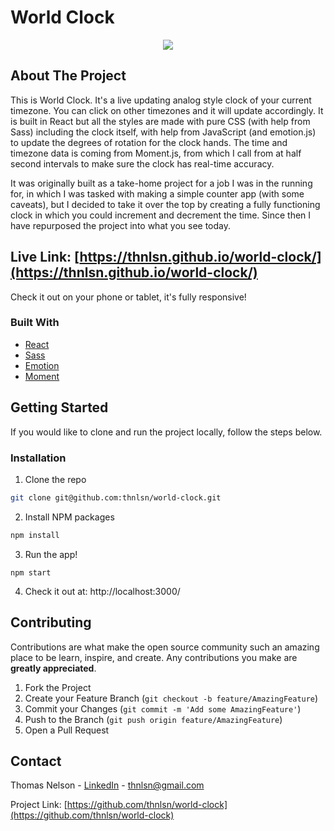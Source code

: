 # World Clock

<p align="center">
  <img src="../assets/World Clock Demo.gif?raw=true" />
</p>

<!-- ABOUT THE PROJECT -->

## About The Project

This is World Clock. It's a live updating analog style clock of your current timezone. You can click on other timezones and it will update accordingly. It is built in React but all the styles are made with pure CSS (with help from Sass) including the clock itself, with help from JavaScript (and emotion.js) to update the degrees of rotation for the clock hands. The time and timezone data is coming from Moment.js, from which I call from at half second intervals to make sure the clock has real-time accuracy.

It was originally built as a take-home project for a job I was in the running for, in which I was tasked with making a simple counter app (with some caveats), but I decided to take it over the top by creating a fully functioning clock in which you could increment and decrement the time. Since then I have repurposed the project into what you see today.

## Live Link: [https://thnlsn.github.io/world-clock/](https://thnlsn.github.io/world-clock/)

Check it out on your phone or tablet, it's fully responsive!

### Built With

- [React](https://reactjs.org/)
- [Sass](https://sass-lang.com/)
- [Emotion](https://github.com/emotion-js/emotion)
- [Moment](https://momentjs.com/)

<!-- GETTING STARTED -->

## Getting Started

If you would like to clone and run the project locally, follow the steps below.

### Installation

1. Clone the repo

```sh
git clone git@github.com:thnlsn/world-clock.git
```

2. Install NPM packages

```sh
npm install
```

3. Run the app!

```JS
npm start
```

4. Check it out at: http://localhost:3000/

<!-- CONTRIBUTING -->

## Contributing

Contributions are what make the open source community such an amazing place to be learn, inspire, and create. Any contributions you make are **greatly appreciated**.

1. Fork the Project
2. Create your Feature Branch (`git checkout -b feature/AmazingFeature`)
3. Commit your Changes (`git commit -m 'Add some AmazingFeature'`)
4. Push to the Branch (`git push origin feature/AmazingFeature`)
5. Open a Pull Request

<!-- CONTACT -->

## Contact

Thomas Nelson - [LinkedIn](https://www.linkedin.com/in/thnlsn/) - thnlsn@gmail.com

Project Link: [https://github.com/thnlsn/world-clock](https://github.com/thnlsn/world-clock)
